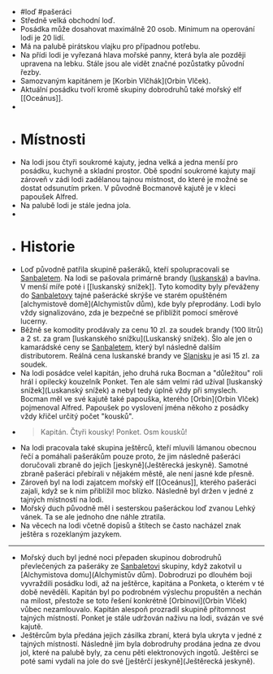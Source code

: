 - #loď #pašeráci
- Středně velká obchodní loď.
- Posádka může dosahovat maximálně 20 osob. Minimum na operování lodi je 20 lidí.
- Má na palubě pirátskou vlajku pro případnou potřebu.
- Na přídi lodi je vyřezaná hlava mořské panny, která byla ale později upravena na lebku. Stále jsou ale vidět značné pozůstatky původní řezby.
- Samozvaným kapitánem je [Korbin Vlčhák](Orbin Vlček).
- Aktuální posádku tvoří kromě skupiny dobrodruhů také mořský elf [[Oceánus]].
-
- # Místnosti
- Na lodi jsou čtyři soukromé kajuty, jedna velká a jedna menší pro posádku, kuchyně a skladní prostor. Obě spodní soukromé kajuty mají zároveň v zádi lodi zadělanou tajnou místnost, do které je možné se dostat odsunutím prken. V původně Bocmanově kajutě je v kleci papoušek Alfred.
- Na palubě lodi je stále jedna jola.
-
- # Historie
- Loď původně patřila skupině pašeráků, kteří spolupracovali se [Sanbaletem](Sanbalet). Na lodi se pašovala primárně brandy ([luskanská](Luskan)) a bavlna. V menší míře poté i [[luskanský snížek]]. Tyto komodity byly převáženy do [Sanbaletovy](Sanbalet) tajné pašerácké skrýše ve starém opuštěném [alchymistově domě](Alchymistův dům), kde byly přeprodány. Lodi bylo vždy signalizováno, zda je bezpečné se přiblížit pomocí směrové lucerny.
- Běžně se komodity prodávaly za cenu 10 zl. za soudek brandy (100 litrů) a 2 st. za gram [luskanského snížku](Luskanský snížek). Šlo ale jen o kamarádské ceny se [Sanbaletem](Sanbalet), který byl následně dalším distributorem. Reálná cena luskanské brandy ve [Slanisku](Slanisko) je asi 15 zl. za soudek.
- Na lodi posádce velel kapitán, jeho druhá ruka Bocman a "důležitou" roli hrál i opilecký kouzelník Ponket. Ten ale sám velmi rád užíval [luskanský snížek](Luskanský snížek) a nebyl tedy úplně vždy při smyslech. Bocman měl ve své kajutě také papouška, kterého [Orbin](Orbin Vlček) pojmenoval Alfred. Papoušek po vyslovení jména někoho z posádky vždy křičel určitý počet "kousků".
- > Kapitán.
  > Čtyři kousky!
  > Ponket.
  > Osm kousků!
- Na lodi pracovala také skupina ještěrců, kteří mluvili lámanou obecnou řečí a pomáhali pašerákům pouze proto, že jim následně pašeráci doručovali zbraně do jejich [jeskyně](Ještěrecká jeskyně). Samotné zbraně pašeráci přebírali v nějakém městě, ale není jasné kde přesně.
- Zároveň byl na lodi zajatcem mořský elf [[Oceánus]], kterého pašeráci zajali, když se k nim přiblížil moc blízko. Následně byl držen v jedné z tajných místností na lodi.
- Mořský duch původně měl i sesterskou pašeráckou loď zvanou Lehký vánek. Ta se ale jednoho dne náhle ztratila.
- Na věcech na lodi včetně dopisů a štítech se často nacházel znak ještěra s rozeklaným jazykem.
- ---
- Mořský duch byl jedné noci přepaden skupinou dobrodruhů převlečených za pašeráky ze [Sanbaletovi](Sanbalet) skupiny, když zakotvil u [Alchymistova domu](Alchymistův dům). Dobrodruzi po dlouhém boji vyvraždili posádku lodi, až na ještěrce, kapitána a Ponketa, o kterém v té době nevěděli. Kapitán byl po podrobném výslechu propuštěn a nechán na milost, přestože se toto řešení konkrétně [Orbinovi](Orbin Vlček) vůbec nezamlouvalo. Kapitán alespoň prozradil skupině přítomnost tajných místností. Ponket je stále udržován naživu na lodi, svázán ve své kajutě.
- Ještěrcům byla předána jejich zásilka zbraní, která byla ukryta v jedné z tajných místností. Následně jim byla dobrodruhy prodána jedna ze dvou jol, které na palubě byly, za cenu pěti elektronových ingotů. Ještěrci se poté sami vydali na jole do své [ještěrčí jeskyně](Ještěrecká jeskyně).